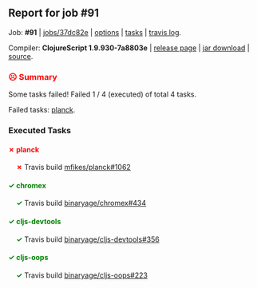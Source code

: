 ## Report for job #91

Job: **#91** | [jobs/37dc82e](https://github.com/cljs-oss/canary/commit/37dc82e39bc0840ed47873448234e1f8b67cb703) | [options](options.edn) | [tasks](tasks.edn) | [travis log](https://travis-ci.org/cljs-oss/canary/builds/278055072).

Compiler: **ClojureScript 1.9.930-7a8803e** | [release page](https://github.com/cljs-oss/canary/releases/tag/r1.9.930-7a8803e) | [jar download](https://github.com/cljs-oss/canary/releases/download/r1.9.930-7a8803e/clojurescript-1.9.930-7a8803e.jar) | [source](https://github.com/clojure/clojurescript/commit/7a8803ef70cb84c686341353e7ab29928487e388).

### <b style='color:red'>☹ Summary</b>

Some tasks failed! Failed 1 / 4 (executed) of total 4 tasks.

Failed tasks: [planck](#-planck).

### Executed Tasks

#### <b style='color:red'>&#x2717; planck</b>
&nbsp;&nbsp;&nbsp;&nbsp;<b style='color:red'>&#x2717;</b> Travis build [mfikes/planck#1062](https://travis-ci.org/mfikes/planck/builds/278055714)<br>

#### <b style='color:green'>&#x2713; chromex</b>
&nbsp;&nbsp;&nbsp;&nbsp;<b style='color:green'>&#x2713;</b> Travis build [binaryage/chromex#434](https://travis-ci.org/binaryage/chromex/builds/278055712)<br>

#### <b style='color:green'>&#x2713; cljs-devtools</b>
&nbsp;&nbsp;&nbsp;&nbsp;<b style='color:green'>&#x2713;</b> Travis build [binaryage/cljs-devtools#356](https://travis-ci.org/binaryage/cljs-devtools/builds/278055708)<br>

#### <b style='color:green'>&#x2713; cljs-oops</b>
&nbsp;&nbsp;&nbsp;&nbsp;<b style='color:green'>&#x2713;</b> Travis build [binaryage/cljs-oops#223](https://travis-ci.org/binaryage/cljs-oops/builds/278055710)<br>